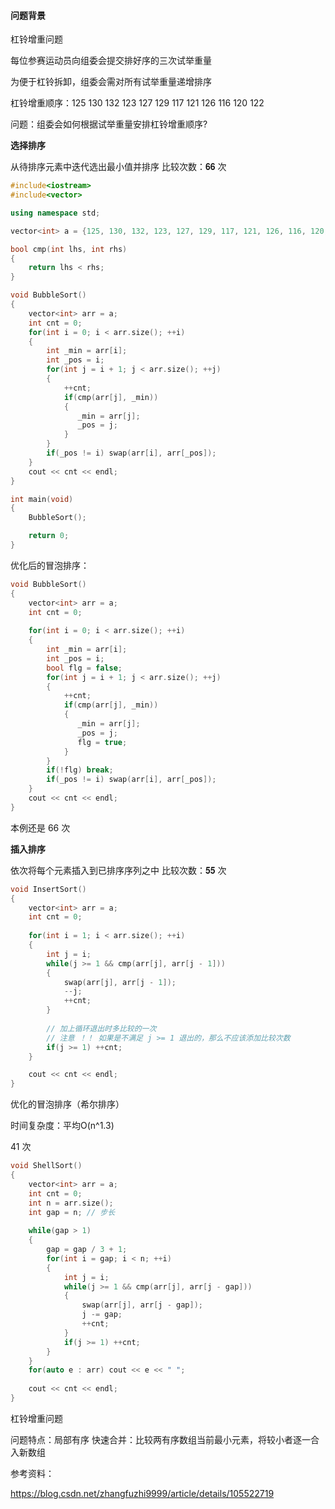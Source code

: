 #### 问题背景

杠铃增重问题

每位参赛运动员向组委会提交排好序的三次试举重量

为便于杠铃拆卸，组委会需对所有试举重量递增排序

杠铃增重顺序：125 130 132 123 127 129 117 121 126 116 120 122

问题：组委会如何根据试举重量安排杠铃增重顺序?

**选择排序**

从待排序元素中迭代选出最小值并排序
比较次数：𝟔𝟔 次

```cpp
#include<iostream>
#include<vector>

using namespace std;

vector<int> a = {125, 130, 132, 123, 127, 129, 117, 121, 126, 116, 120, 122};

bool cmp(int lhs, int rhs)
{
    return lhs < rhs;
}

void BubbleSort()
{
    vector<int> arr = a;
    int cnt = 0;
    for(int i = 0; i < arr.size(); ++i)
    {
        int _min = arr[i];
        int _pos = i;
        for(int j = i + 1; j < arr.size(); ++j)
        {
            ++cnt;
            if(cmp(arr[j], _min))
            {
               _min = arr[j];
               _pos = j;
            }
        }
        if(_pos != i) swap(arr[i], arr[_pos]);
    }
    cout << cnt << endl;
}

int main(void)
{
    BubbleSort();

    return 0;
}
```

优化后的冒泡排序：

```cpp
void BubbleSort()
{
    vector<int> arr = a;
    int cnt = 0;
    
    for(int i = 0; i < arr.size(); ++i)
    {
        int _min = arr[i];
        int _pos = i;
        bool flg = false;
        for(int j = i + 1; j < arr.size(); ++j)
        {
            ++cnt;
            if(cmp(arr[j], _min))
            {
               _min = arr[j];
               _pos = j;
               flg = true;
            }
        }
        if(!flg) break;
        if(_pos != i) swap(arr[i], arr[_pos]);
    }
    cout << cnt << endl;
}
```

本例还是 66 次

**插入排序**

依次将每个元素插入到已排序序列之中
比较次数：𝟓𝟓 次

```cpp
void InsertSort()
{
    vector<int> arr = a;
    int cnt = 0;
    
    for(int i = 1; i < arr.size(); ++i)
    {
        int j = i;
        while(j >= 1 && cmp(arr[j], arr[j - 1]))
        {
            swap(arr[j], arr[j - 1]);
            --j;
            ++cnt;
        }
        
        // 加上循环退出时多比较的一次
        // 注意 ！！ 如果是不满足 j >= 1 退出的，那么不应该添加比较次数
        if(j >= 1) ++cnt;
    }

    cout << cnt << endl;
}
```

优化的冒泡排序（希尔排序）

时间复杂度：平均O(n^1.3) 

41 次

```cpp
void ShellSort()
{
    vector<int> arr = a;
    int cnt = 0;
    int n = arr.size();
    int gap = n; // 步长
    
    while(gap > 1)
    {
        gap = gap / 3 + 1;
        for(int i = gap; i < n; ++i)
        {
            int j = i;
            while(j >= 1 && cmp(arr[j], arr[j - gap]))
            {
                swap(arr[j], arr[j - gap]);
                j -= gap;
                ++cnt;
            }
            if(j >= 1) ++cnt;
        }
    }
    for(auto e : arr) cout << e << " ";
 
    cout << cnt << endl;
}
```



杠铃增重问题

问题特点：局部有序
快速合并：比较两有序数组当前最小元素，将较小者逐一合入新数组



参考资料：

https://blog.csdn.net/zhangfuzhi9999/article/details/105522719

